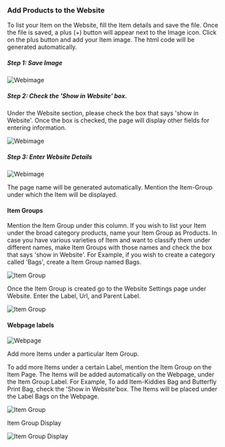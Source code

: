 ### Add Products to the Website

To list your Item on the Website, fill the Item details and save the file.
Once the file is saved, a plus (+) button will appear next to the Image icon.
Click on the plus button and add your Item image. The html code will be
generated automatically.

##### Step 1: Save Image

![Webimage](assets/manual_erpnext_com/old_images/erpnext/item-webimage.png)

  

##### Step 2: Check the 'Show in Website' box.

Under the Website section, please check the box that says 'show in Website'.
Once the box is checked, the page will display other fields for entering
information.

![Webimage](assets/manual_erpnext_com/old_images/erpnext/item-webimage-1.png)

  

##### Step 3: Enter Website Details

![Webimage](assets/manual_erpnext_com/old_images/erpnext/item-webimage-2.png)

The page name will be generated automatically. Mention the Item-Group under
which the Item will be displayed.

#### Item Groups

Mention the Item Group under this column. If you wish to list your Item under
the broad category products, name your Item Group as Products. In case you
have various varieties of Item and want to classify them under different
names, make Item Groups with those names and check the box that says 'show in
Website'. For Example, if you wish to create a category called 'Bags', create
a Item Group named Bags.

![Item Group](assets/manual_erpnext_com/old_images/erpnext/itemgroup-webimage-bags.png)

Once the Item Group is created go to the Website Settings page under Website.
Enter the Label, Url, and Parent Label.

![Item Group](assets/manual_erpnext_com/old_images/erpnext/itemgroup-website-settings.png)

  

#### Webpage labels

![Webpage](assets/manual_erpnext_com/old_images/erpnext/webpage-labels.png)

Add more Items under a particular Item Group.

To add more Items under a certain Label, mention the Item Group on the Item
Page. The Items will be added automatically on the Webpage, under the Item
Group Label. For Example, To add Item-Kiddies Bag and Butterfly Print Bag,
check the 'Show in Website'box. The Items will be placed under the Label Bags
on the Webpage.

![Item Group](assets/manual_erpnext_com/old_images/erpnext/itemgroup-websettings.png)

  

Item Group Display

![Item Group Display](assets/manual_erpnext_com/old_images/erpnext/webpage-itemgroup-display.png)

